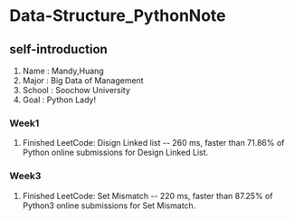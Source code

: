 # Data-Structure_PythonNote

## self-introduction
1. Name : Mandy,Huang
2. Major : Big Data of Management
3. School : Soochow University
4. Goal : Python Lady!

### Week1
1. Finished LeetCode: Disign Linked list -- 260 ms, faster than 71.86% of Python online submissions for Design Linked List.

### Week3 
1. Finished LeetCode: Set Mismatch -- 220 ms, faster than 87.25% of Python3 online submissions for Set Mismatch.

